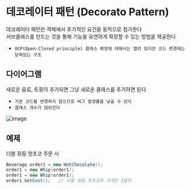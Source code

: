 # 데코레이터 패턴 (Decorato Pattern)
데코레이터 패턴은 객체에서 추가적인 요건을 동적으로 첨가한다  
서브클래스를 만드는 것을 통해 기능을 유연하게 확장할 수 있는 방법을 제공한다  
- `OCP(Open-Closed principle) 클래스 확장에 대해서는 열려 있지만 코드 변경에는 닫혀있는 구조`

## 다이어그램
새로운 음료, 토핑이 추가되면 그냥 새로운 클래스를 추가하면 된다
- `기존 코드를 변경하지 않으므로 버그 발생률을 낮출 수 있다`
- `클래스 개수가 많아진다`

![image](https://github.com/fuenell/TIL/assets/37904040/bfd1c2a3-b60a-4648-b2cd-f2177fc33f17)


## 예제
더블 휘핑 핫초코 주문 시
``` C#
Beverage order1 = new HotChocolate();
order1 = new Whip(order1);
order1 = new Whip(order1);
order1.GetCost();   // 더블 휘핑 핫초코의 가격은 3달러
```
